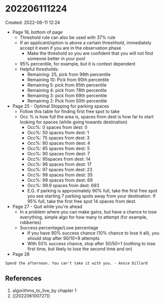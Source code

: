 # 202206111224
Created: 2022-06-11 12:24

- Page 18, bottom of page
	- Threshold rule can also be used with 37% rule
	- If an applicant/option is above a certain threshhold, immediately accept it even if you are in the observation phase
		- Make the threshold so you are confident that you will not find someone better in your pool
	- 95% percentile, for example, but it is context dependent
	- Helpful thresholds:
		- Remaining: 25, pick from 98th percentile
		- Remaining 10: Pick from 90th percentile
		- Remaining 5: pick from 85th percentile
		- Remaining 4: pick from 78th percentile
		- Remaining 3: pick from 69th percentile
		- Remaining 2: Pick from 50th percentile
- Page 25 - Optimal Stopping for parking spaces
	- Follow this table for finding first free spot to take
	- Occ % is how full the area is, spaces from dest is how far to start looking for spaces (while going towards destination)
		- Occ%: 0 spaces from dest: 0
		- Occ%: 50 spaces from dest: 1
		- Occ%: 75 spaces from dest: 3
		- Occ%: 80 spaces from dest: 4
		- Occ%: 85 spaces from dest: 5
		- Occ%: 90 spaces from dest: 7
		- Occ%: 95spaces from dest: 14
		- Occ%: 96 spaces from dest: 17
		- Occ%: 97 spaces from dest: 23
		- Occ%: 98 spaces from dest: 35
		- Occ%: 99 spaces from dest: 69
		- Occ%: 99.9 spaces from dest: 693
		- E.G. if parking is approximately 90% full, take the first free spot you see starting 7 parking spots away from your destination. If 95% full, take the first free spot 14 spaces from dest.
- Page 27 - Quit while you're ahead
	- In a problem where you can make gains, but have a chance to lose everything, simple algo for how many to attempt (for example, robberies)
	- Success percentage/Lose percentage
		- If you have 90% success chance (10% chance to lose it all), you should stop after 90/10=9 attempts
		- With 50% success chance, stop after 50/50=1 (nothing to lose first time, but likely to lose the second time and on)
- Page 28
```ad-quote
Spend the afternoon. You can't take it with you. - Annie Dillard
```

## References
1. algorithms_to_live_by chapter 1
2. [[202206100727]]
